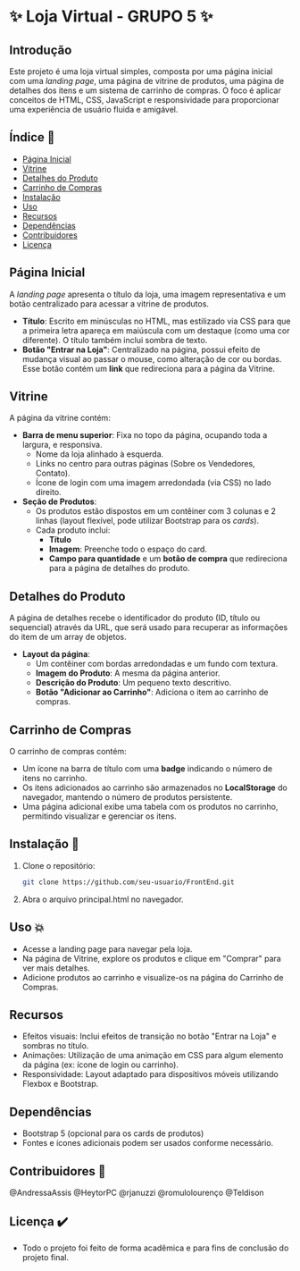 # ✨ Loja Virtual - GRUPO 5 ✨

## Introdução 
Este projeto é uma loja virtual simples, composta por uma página inicial com uma *landing page*, uma página de vitrine de produtos, uma página de detalhes dos itens e um sistema de carrinho de compras. O foco é aplicar conceitos de HTML, CSS, JavaScript e responsividade para proporcionar uma experiência de usuário fluida e amigável.

## Índice 📄
- [Página Inicial](#página-inicial)
- [Vitrine](#vitrine)
- [Detalhes do Produto](#detalhes-do-produto)
- [Carrinho de Compras](#carrinho-de-compras)
- [Instalação](#instalação)
- [Uso](#uso)
- [Recursos](#recursos)
- [Dependências](#dependências)
- [Contribuidores](#contribuidores)
- [Licença](#licença)

## Página Inicial
A *landing page* apresenta o título da loja, uma imagem representativa e um botão centralizado para acessar a vitrine de produtos.

- **Título**: Escrito em minúsculas no HTML, mas estilizado via CSS para que a primeira letra apareça em maiúscula com um destaque (como uma cor diferente). O título também inclui sombra de texto.
- **Botão "Entrar na Loja"**: Centralizado na página, possui efeito de mudança visual ao passar o mouse, como alteração de cor ou bordas. Esse botão contém um **link** que redireciona para a página da Vitrine.

## Vitrine
A página da vitrine contém:
- **Barra de menu superior**: Fixa no topo da página, ocupando toda a largura, e responsiva.
  - Nome da loja alinhado à esquerda.
  - Links no centro para outras páginas (Sobre os Vendedores, Contato).
  - Ícone de login com uma imagem arredondada (via CSS) no lado direito.
- **Seção de Produtos**:
  - Os produtos estão dispostos em um contêiner com 3 colunas e 2 linhas (layout flexível, pode utilizar Bootstrap para os *cards*).
  - Cada produto inclui:
    - **Título**
    - **Imagem**: Preenche todo o espaço do card.
    - **Campo para quantidade** e um **botão de compra** que redireciona para a página de detalhes do produto.
  
## Detalhes do Produto
A página de detalhes recebe o identificador do produto (ID, título ou sequencial) através da URL, que será usado para recuperar as informações do item de um array de objetos.

- **Layout da página**:
  - Um contêiner com bordas arredondadas e um fundo com textura.
  - **Imagem do Produto**: A mesma da página anterior.
  - **Descrição do Produto**: Um pequeno texto descritivo.
  - **Botão "Adicionar ao Carrinho"**: Adiciona o item ao carrinho de compras.

## Carrinho de Compras
O carrinho de compras contém:
- Um ícone na barra de título com uma **badge** indicando o número de itens no carrinho.
- Os itens adicionados ao carrinho são armazenados no **LocalStorage** do navegador, mantendo o número de produtos persistente.
- Uma página adicional exibe uma tabela com os produtos no carrinho, permitindo visualizar e gerenciar os itens.

## Instalação  🔧
1. Clone o repositório:
   ```bash
   git clone https://github.com/seu-usuario/FrontEnd.git
    ```
2. Abra o arquivo principal.html no navegador.
   
## Uso 💥
- Acesse a landing page para navegar pela loja.
- Na página de Vitrine, explore os produtos e clique em "Comprar" para ver mais detalhes.
- Adicione produtos ao carrinho e visualize-os na página do Carrinho de Compras.

## Recursos
- Efeitos visuais: Inclui efeitos de transição no botão "Entrar na Loja" e sombras no título.
- Animações: Utilização de uma animação em CSS para algum elemento da página (ex: ícone de login ou carrinho).
- Responsividade: Layout adaptado para dispositivos móveis utilizando Flexbox e Bootstrap.

## Dependências 
* Bootstrap 5 (opcional para os cards de produtos)
* Fontes e ícones adicionais podem ser usados conforme necessário.

## Contribuidores 📌
@AndressaAssis
@HeytorPC
@rjanuzzi
@romulolourenço
@Teldison

## Licença ✔️
- Todo o projeto foi feito de forma acadêmica e para fins de conclusão do projeto final.
